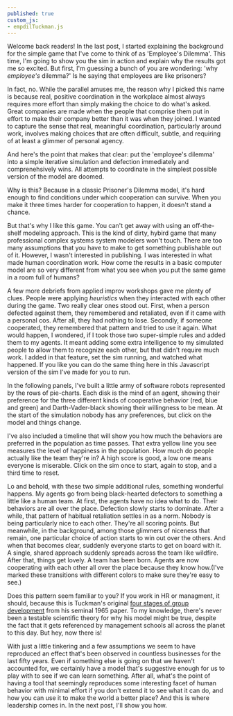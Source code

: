 ```yaml
---
published: true
custom_js:
- empdilTuckman.js
---
```

Welcome back readers! In the last post, I started explaining the background for the simple game that I've come to think of as 'Employee's Dilemma'. This time, I'm going to show you the sim in action and explain why the results got me so excited. But first, I'm guessing a bunch of you are wondering: 'why _employee's_ dilemma?' Is he saying that employees are like prisoners?

In fact, no. While the parallel amuses me, the reason why I picked this name is because real, positive coordination in the workplace almost always requires more effort than simply making the choice to do what's asked. Great companies are made when the people that comprise them put in effort to make their company better than it was when they joined. I wanted to capture the sense that real, meaningful coordination, particularly around work, involves making choices that are often difficult, subtle, and requiring of at least a glimmer of personal agency.

And here's the point that makes that clear: put the 'employee's dilemma' into a simple iterative simulation and defection immediately and comprenehsively wins. All attempts to coordinate in the simplest possible version of the model are doomed. 

Why is this? Because in a classic Prisoner's Dilemma model, it's hard enough to find conditions under which cooperation can survive. When you make it three times harder for cooperation to happen, it doesn't stand a chance. 

But that's why I like this game. You can't get away with using an off-the-shelf modeling approach. This is the kind of dirty, hybird game that many professional complex systems system modelers won't touch. There are too many assumptions that you have to make to get something publishable out of it. However, I wasn't interested in publishing. I was interested in what made human coordination work. How come the results in a basic computer model are so very different from what you see when you put the same game in a room full of humans?

A few more debriefs from applied improv workshops gave me plenty of clues. People were applying _heuristics_ when they interacted with each other during the game. Two really clear ones stood out. First, when a person defected against them, they remembered and retaliated, even if it came with a personal cos. After all, they had nothing to lose. Secondly, if someone cooperated, they remembered that pattern and tried to use it again. What would happen, I wondered, if I took those two super-simple rules and added them to my agents. It meant adding some extra intelligence to my simulated people to allow them to recognize each other, but that didn't require much work. I added in that feature, set the sim running, and watched what happened. If you like you can do the same thing here in this Javascript version of the sim I've made for you to run.

In the following panels, I've built a little army of software robots represented by the rows of pie-charts. Each disk is the mind of an agent, showing their preference for the three different kinds of cooperative behavior (red, blue and green) and Darth-Vader-black showing their willingness to be mean. At the start of the simulation nobody has any preferences, but click on the model and things change.

I've also included a timeline that will show you how much the behaviors are preferred in the population as time passes. That extra yellow line you see measures the level of happiness in the population. How much do people actually like the team they're in? A high score is good, a low one means everyone is miserable. Click on the sim once to start, again to stop, and a third time to reset. 

<div id="TuckmanSim"></div>

Lo and behold, with these two simple additional rules, something wonderful happens. My agents go from being black-hearted defectors to something a little like a human team. At first, the agents have no idea what to do. Their behaviors are all over the place. Defection slowly starts to dominate. After a while, that pattern of habitual retaliation settles in as a norm. Nobody is being particularly nice to each other. They're all scoring points. But meanwhile, in the background, among those glimmers of niceness that remain, one particular choice of action starts to win out over the others. And when that becomes clear, suddenly everyone starts to get on board with it. A single, shared approach suddenly spreads across the team like wildfire. After that, things get lovely. A team has been born. Agents are now cooperating with each other all over the place because they know how.(I've marked these transitions with different colors to make sure they're easy to see.)  

Does this pattern seem familiar to you? If you work in HR or managment, it should, because this is Tuckman's original [four stages of group development](https://en.wikipedia.org/wiki/Tuckman%27s_stages_of_group_development) from his seminal 1965 paper. To my knowledge, there's never been a testable scientific theory for why his model might be true, despite the fact that it gets referenced by management schools all across the planet to this day. But hey, now there is! 

With just a little tinkering and a few assumptions we seem to have reproduced an effect that's been observed in countless businesses for the last fifty years. Even if something else is going on that we haven't accounted for, we certainly have a model that's suggestive enough for us to play with to see if we can learn something. After all, what's the point of having a tool that seemingly reproduces some interesting facet of human behavior with minimal effort if you don't extend it to see what it can do, and how you can use it to make the world a better place? And this is where leadership comes in. In the next post, I'll show you how.
